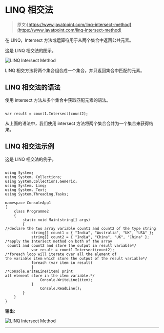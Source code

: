 # LINQ 相交法

> 原文:[https://www.javatpoint.com/linq-intersect-method](https://www.javatpoint.com/linq-intersect-method)

在 LINQ，Intersect 方法或运算符用于从两个集合中返回公共元素。

这是 LINQ 相交法的图示。

![LINQ Intersect Method](../Images/8d660d943d1d0392f5a1411b7070b4df.png)

LINQ 相交方法将两个集合组合成一个集合，并只返回集合中匹配的元素。

## LINQ 相交法的语法

使用 intersect 方法从多个集合中获取匹配元素的语法。

```

var result = count1.Intersect(count2);

```

从上面的语法中，我们使用 intersect 方法将两个集合合并为一个集合来获得结果。

## LINQ 相交法示例

这是 LINQ 相交法的例子。

```

using System;
using System. Collections;
using System.Collections.Generic;
using System. Linq;
using System. Text;
using System.Threading.Tasks;

namespace ConsoleApp1
{
    class Programme2
    {
        static void Main(string[] args)
        {
//declare the two array variable count1 and count2 of the type string 
            string[] count1 = { "India", "Australia", "UK", "USA" };
            string[] count2 = { "India", "China", "UK", "China" };
/*apply the Intersect method on both of the array
 count1 and count2 and store the output in result variable*/
            var result = count1.Intersect(count2);
/*foreach loop will iterate over all the element of 
the variable item which store the output of the result variable*/ 
            foreach (var item in result)
            {
/*Console.WriteLine(item) print 
all element store in the item variable.*/
                Console.WriteLine(item);
            }
                Console.ReadLine();
        }
    }
}

```

**输出:**

![LINQ Intersect Method](../Images/5f0ec8562f10463211d5f7d08d8b2858.png)

* * *
